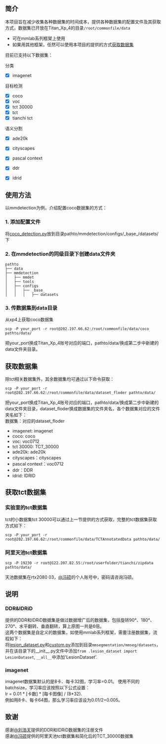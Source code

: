 

## 简介

本项目旨在减少收集各种数据集的时间成本，提供各种数据集的配置文件及其获取方式，数据集已开放在Titan_Xp_4的目录`/root/commonfile/data`
* 可在mmlab系列框架上使用
* 如果用其他框架，任然可以使用本项目的提供的方式[获取数据集](#get_dataset)


目前已支持以下数据集：

分类
- [x] imagenet

目标检测
- [x] coco
- [x] voc
- [x] tct 30000
- [x] tct
- [x] tianchi tct

语义分割
- [x] ade20k
- [x] cityscapes
- [x] pascal context
- [x] ddr
- [x] idrid


## 使用方法
以mmdetection为例，介绍配置coco数据集的方式：

### 1. 添加配置文件
将[coco_detection.py](detection/coco_detection.py)放到目录pathto/mmdetection/configs/\_base\_/datasets/下

### 2. 在mmdetection的同级目录下创建data文件夹

```plain
pathto
├── data
├── mmdetection
│   ├── mmdet
│   ├── tools
│   ├── configs
│   │   ├── _base_
│   │   │   ├── datasets
```

### 3. 传数据集到data目录
从xp4上获取coco数据集
```plain
scp -P your_port -r root@202.197.66.62:/root/commonfile/data/coco pathto/data/
```
把your_port换成Titan_Xp_4账号对应的端口，pathto/data/换成第二步中新建的data文件夹目录。<span id="get_dataset"></span>

<!---
// cd到data目录，然后执行
scp -P 44120 -r root@202.197.66.62:/root/commonfile/data/coco ./
-->

## 获取数据集
除tct相关数据集外，其余数据集均可通过以下命令获取：
```plain
scp -P your_port -r root@202.197.66.62:/root/commonfile/data/dataset_floder pathto/data/
```
把your_port换成Titan_Xp_4账号对应的端口，pathto/data/换成第二步中新建的data文件夹目录，dataset_floder换成数据集的文件夹名，各个数据集对应的文件夹名如下：
<br>数据集：对应的dataset_floder
* imagenet: imagenet
* coco: coco
* voc: voc0712
* tct 30000: TCT_30000
* ade20k: ade20k
* cityscapes：cityscapes
* pascal context：voc0712
* ddr：DDR  
* idrid: IDRID


## 获取tct数据集

### 实验室的tct数据集
tct的小数据集tct 30000可以通过上一节提供的方式获取，完整的tct数据集获取方式如下：
```plain
scp -P your_port -r root@202.197.66.62:/root/commonfile/data/TCTAnnotatedData pathto/data/
```

### 阿里天池tct数据集
```plain
scp -P 19230 -r root@122.207.82.55:/root/userfolder/tianchi/zipdata pathto/data/
```
天池数据集在rtx2080 03，[@冯硕](https://github.com/FengShuo96)的个人账号中，密码请咨询冯硕。


## 说明

### DDR&IDRiD
提供的DDR和IDRiD数据集是做过数据增广后的数据集，包括旋转90°、180°、270°、水平翻转、垂直翻转，算上原图一共是6倍。<br>
这两个数据集是自定义的数据集，如使用mmlab系列框架，需要注册数据集，流程如下：<br>
将[lesion_dataset.py](https://github.com/puzzledsky/mmsegmentation-lesion/blob/master/mmseg/datasets/lesion_dataset.py)和[custom.py](https://github.com/puzzledsky/mmsegmentation-lesion/blob/master/mmseg/datasets/custom.py)添加到目录`mmsegmentation/mmseg/datasets`，并在该目录下的\_\_init\_\_.py文件中添加`from .lesion_dataset import LesionDataset`, `__all__`中添加'LesionDataset'.

### imagenet
imagenet数据集默认的是8卡、每卡32图，学习率=0.01。
使用不同的batchsize，学习率应该按照以下公式设置：<br>
lr = 0.01 \* [卡数] \* [每卡图像] / (8\*32). <br>
例如用8卡、每卡64图，那么学习率应该设为0.01/2=0.005。


## 致谢
感谢[@刘浩天](https://github.com/puzzledsky)提供的DDR和IDRiD数据集的注册文件<br>
感谢[@冯硕](https://github.com/FengShuo96)提供的阿里天池tct数据集和简化后的TCT_30000数据集<br>



<!---
## 说明
可能需要修改的地方：
每卡的图像改这个参数：samples_per_gpu

## 注意事项

### 学习率的设置

#### imagenet

### tct
tct数据集只提供了图像，注释文件需要自己放入对应目录。
TODO 收集tct的注释文件
-->
